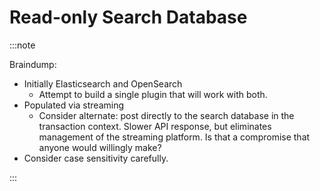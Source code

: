 # Read-only Search Database

:::note

Braindump:

* Initially Elasticsearch and OpenSearch
  * Attempt to build a single plugin that will work with both.
* Populated via streaming
  * Consider alternate: post directly to the search database in the
    transaction context. Slower API response, but eliminates management of the
    streaming platform. Is that a compromise that anyone would willingly make?
* Consider case sensitivity carefully.

:::

